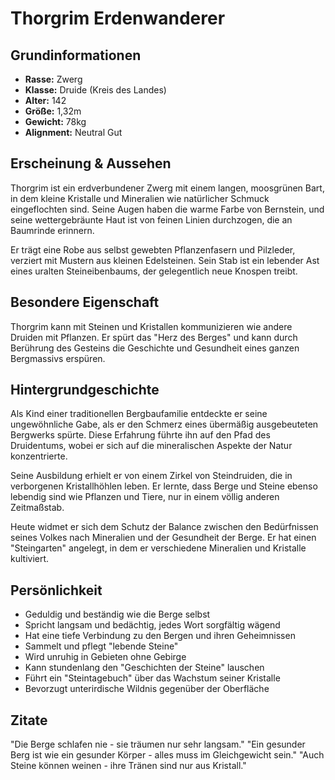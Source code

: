 # Thorgrim Erdenwanderer

## Grundinformationen
- **Rasse:** Zwerg
- **Klasse:** Druide (Kreis des Landes)
- **Alter:** 142
- **Größe:** 1,32m
- **Gewicht:** 78kg
- **Alignment:** Neutral Gut

## Erscheinung & Aussehen
Thorgrim ist ein erdverbundener Zwerg mit einem langen, moosgrünen Bart, in dem kleine Kristalle und Mineralien wie natürlicher Schmuck eingeflochten sind. Seine Augen haben die warme Farbe von Bernstein, und seine wettergebräunte Haut ist von feinen Linien durchzogen, die an Baumrinde erinnern.

Er trägt eine Robe aus selbst gewebten Pflanzenfasern und Pilzleder, verziert mit Mustern aus kleinen Edelsteinen. Sein Stab ist ein lebender Ast eines uralten Steineibenbaums, der gelegentlich neue Knospen treibt.

## Besondere Eigenschaft
Thorgrim kann mit Steinen und Kristallen kommunizieren wie andere Druiden mit Pflanzen. Er spürt das "Herz des Berges" und kann durch Berührung des Gesteins die Geschichte und Gesundheit eines ganzen Bergmassivs erspüren.

## Hintergrundgeschichte
Als Kind einer traditionellen Bergbaufamilie entdeckte er seine ungewöhnliche Gabe, als er den Schmerz eines übermäßig ausgebeuteten Bergwerks spürte. Diese Erfahrung führte ihn auf den Pfad des Druidentums, wobei er sich auf die mineralischen Aspekte der Natur konzentrierte.

Seine Ausbildung erhielt er von einem Zirkel von Steindruiden, die in verborgenen Kristallhöhlen leben. Er lernte, dass Berge und Steine ebenso lebendig sind wie Pflanzen und Tiere, nur in einem völlig anderen Zeitmaßstab.

Heute widmet er sich dem Schutz der Balance zwischen den Bedürfnissen seines Volkes nach Mineralien und der Gesundheit der Berge. Er hat einen "Steingarten" angelegt, in dem er verschiedene Mineralien und Kristalle kultiviert.

## Persönlichkeit
- Geduldig und beständig wie die Berge selbst
- Spricht langsam und bedächtig, jedes Wort sorgfältig wägend
- Hat eine tiefe Verbindung zu den Bergen und ihren Geheimnissen
- Sammelt und pflegt "lebende Steine"
- Wird unruhig in Gebieten ohne Gebirge
- Kann stundenlang den "Geschichten der Steine" lauschen
- Führt ein "Steintagebuch" über das Wachstum seiner Kristalle
- Bevorzugt unterirdische Wildnis gegenüber der Oberfläche

## Zitate
"Die Berge schlafen nie - sie träumen nur sehr langsam."
"Ein gesunder Berg ist wie ein gesunder Körper - alles muss im Gleichgewicht sein."
"Auch Steine können weinen - ihre Tränen sind nur aus Kristall."